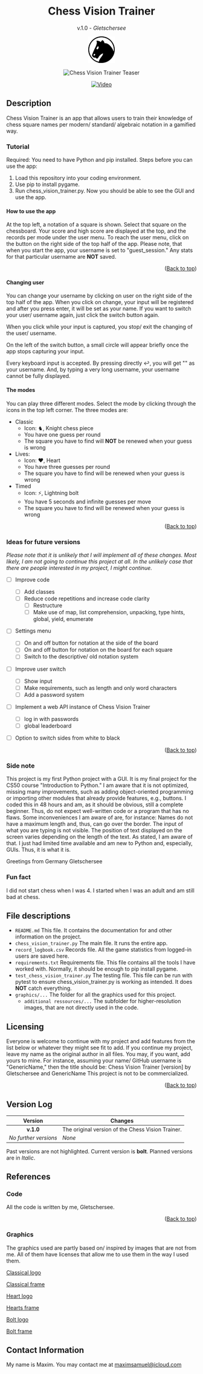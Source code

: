 <a name="top"></a>

<div align="center">

# **Chess Vision Trainer**
v.1.0 - *Gletschersee*

![Chess Vision Trainer Logo](https://raw.githubusercontent.com/gletschersee/Chess-Vision-Trainer/main/graphics/cvt_classical70x70.png)

![Chess Vision Trainer Teaser](https://raw.githubusercontent.com/gletschersee/Chess-Vision-Trainer/main/graphics/additional%20ressources/Chess%20Vision%20Trainer%20-%20Teaser.gif)

[![Video](https://img.shields.io/badge/Video%20Demo%20-%20Chess%20Vision%20Trainer%20-%20black?logo=youtube&labelColor=red)](https://www.youtube.com/watch?v=a2HBwKvbtOo)

<div align="left">


## Description

Chess Vision Trainer is an app that allows users to train their knowledge of chess square names
per modern/ standard/ algebraic notation in a gamified way.


### Tutorial

Required:
You need to have Python and pip installed.
Steps before you can use the app:
1. Load this repository into your coding environment.
2. Use pip to install pygame.
3. Run chess_vision_trainer.py.
Now you should be able to see the GUI and use the app.

#### How to use the app

At the top left, a notation of a square is shown. Select that square on the chessboard.
Your score and high score are displayed at the top, and the records per mode under the user menu.
To reach the user menu, click on the button on the right side of the top half of the app.
Please note, that when you start the app, your username is set to "guest_session."
Any stats for that particular username are **NOT** saved.

<p align="right">(<a href="#top">Back to top</a>)</p>

#### Changing user

You can change your username by clicking on user on the right side of the top half of the app.
When you click on change, your input will be registered and after you press enter, it will be set as your name.
If you want to switch your user/ username again, just click the switch button again.

When you click while your input is captured, you stop/ exit the changing of the user/ username.

On the left of the switch button, a small circle will appear briefly once the app stops capturing your input.

Every keyboard input is accepted.
By pressing directly ↩, you will get "" as your username.
And, by typing a very long username, your username cannot be fully displayed.


#### The modes

You can play three different modes.
Select the mode by clicking through the icons in the top left corner.
The three modes are:
- Classic
    - Icon: ♞, Knight chess piece
    - You have one guess per round
    - The square you have to find will **NOT** be renewed when your guess is wrong
- Lives:
    - Icon: ❤️, Heart
    - You have three guesses per round
    - The square you have to find will be renewed when your guess is wrong
- Timed
    - Icon: ⚡, Lightning bolt
    - You have 5 seconds and infinite guesses per move
    - The square you have to find will be renewed when your guess is wrong

<p align="right">(<a href="#top">Back to top</a>)</p>


### Ideas for future versions

*Please note that it is unlikely that I will implement all of these changes.
Most likely, I am not going to continue this project at all.
In the unlikely case that there are people interested in my project, I might continue.*

- [ ] Improve code
    - [ ] Add classes
    - [ ] Reduce code repetitions and increase code clarity
        - [ ] Restructure
        - [ ] Make use of map, list comprehension, unpacking, type hints, global, yield, enumerate
- [ ] Settings menu
    - [ ] On and off button for notation at the side of the board
    - [ ] On and off button for notation on the board for each square
    - [ ] Switch to the descriptive/ old notation system
- [ ] Improve user switch
    - [ ] Show input
    - [ ] Make requirements, such as length and only word characters
    - [ ] Add a password system
- [ ] Implement a web API instance of Chess Vision Trainer
    - [ ] log in with passwords
    - [ ] global leaderboard
- [ ] Option to switch sides from white to black


<p align="right">(<a href="#top">Back to top</a>)</p>


### Side note

This project is my first Python project with a GUI.
It is my final project for the CS50 course "Introduction to Python."
I am aware that it is not optimized, missing many improvements, such as adding object-oriented programming
or importing other modules that already provide features, e.g., buttons.
I coded this in 48 hours and am, as it should be obvious, still a complete beginner.
Thus, do not expect well-written code or a program that has no flaws.
Some inconveniences I am aware of are, for instance:
    Names do not have a maximum length and, thus, can go over the border.
    The input of what you are typing is not visible.
    The position of text displayed on the screen varies depending on the length of the text.
As stated, I am aware of that.
I just had limited time available and am new to Python and, especially, GUIs.
Thus, it is what it is.

Greetings from Germany
Gletschersee

### Fun fact

I did not start chess when I was 4. I started when I was an adult and am still bad at chess.

## File descriptions

- `README.md` This file. It contains the documentation for and other information on the project.
- `chess_vision_trainer.py` The main file. It runs the entire app.
- `record_logbook.csv` Records file. All the game statistics from logged-in users are saved here. 
- `requirements.txt` Requirements file. This file contains all the tools I have worked with. Normally, it should be enough to pip install pygame.
- `test_chess_vision_trainer.py` The testing file. This file can be run with pytest to ensure chess_vision_trainer.py is working as intended. It does **NOT** catch everything.
- `graphics/...` The folder for all the graphics used for this project.
    - `additional ressources/...` The subfolder for higher-resolution images, that are not directly used in the code.



## Licensing

Everyone is welcome to continue with my project and add features from the list below or
whatever they might see fit to add.
If you continue my project, leave my name as the original author in all files.
You may, if you want, add yours to mine.
For instance, assuming your name/ GitHub username is "GenericName," then the title should be:
    Chess Vision Trainer [version] by Gletschersee and GenericName
This project is not to be commercialized.

<p align="right">(<a href="#top">Back to top</a>)</p>


## Version Log

| Version               | Changes                                                       |
|:---------------------:|---------------------------------------------------------------|
| **v.1.0**             | The original version of the Chess Vision Trainer.             |
| *No further versions* | *None*                                                        |

Past versions are not highlighted.
Current version is **bolt**.
Planned versions are in *Italic*.




## References

### Code

All the code is written by me, Gletschersee.

<p align="right">(<a href="#top">Back to top</a>)</p>

### Graphics

The graphics used are partly based on/ inspired by images that are not from me.
All of them have licenses that allow me to use them in the way I used them.

[Classical logo](https://pixabay.com/de/vectors/ritter-pferd-schach-spiel-bewegung-33015/)

[Classical frame](https://blog.starsunflowerstudio.com/free-laurel-frames-arrows-clip-art/)

[Heart logo](https://commons.wikimedia.org/wiki/File:Heart_font_awesome.svg)

[Hearts frame](https://thenounproject.com/icon/row-of-hearts-1773997/)

[Bolt logo](https://commons.wikimedia.org/wiki/File:Bolt_font_awesome.svg)

[Bolt frame](https://svgsilh.com/de/image/2031288.html)


## Contact Information

My name is Maxim. You may contact me at maximsamuel@icloud.com
